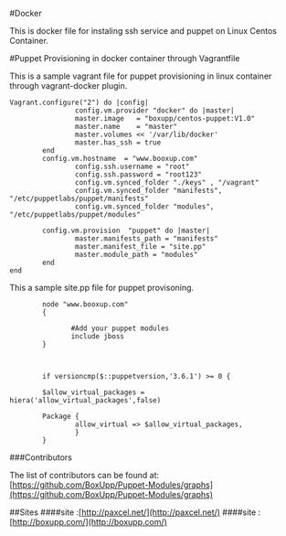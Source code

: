 #Docker

This is docker file for instaling ssh service and puppet on Linux Centos Container.  

#Puppet Provisioning in docker container through Vagrantfile 

This is a sample vagrant file for puppet provisioning in linux container through vagrant-docker plugin.

```Vagrantfile
Vagrant.configure("2") do |config|
                config.vm.provider "docker" do |master|
                master.image   = "boxupp/centos-puppet:V1.0"
                master.name    = "master"
                master.volumes << '/var/lib/docker'
                master.has_ssh = true
        end
        config.vm.hostname  = "www.booxup.com"
                config.ssh.username = "root"
                config.ssh.password = "root123"
                config.vm.synced_folder "./keys" , "/vagrant"
                config.vm.synced_folder "manifests", "/etc/puppetlabs/puppet/manifests"
                config.vm.synced_folder "modules", "/etc/puppetlabs/puppet/modules"

        config.vm.provision  "puppet" do |master|
                master.manifests_path = "manifests"
                master.manifest_file = "site.pp"
                master.module_path = "modules"
        end
end
```


This a sample site.pp file for puppet provisoning.

```site
        node "www.booxup.com"
        {
               
               #Add your puppet modules 
               include jboss
        }



        if versioncmp($::puppetversion,'3.6.1') >= 0 {

        $allow_virtual_packages = hiera('allow_virtual_packages',false)

        Package {
                allow_virtual => $allow_virtual_packages,
                }
        }
```



###Contributors

The list of contributors can be found at: [https://github.com/BoxUpp/Puppet-Modules/graphs](https://github.com/BoxUpp/Puppet-Modules/graphs)

##Sites
####site :[http://paxcel.net/](http://paxcel.net/) 
####site :[http://boxupp.com/](http://boxupp.com/)

